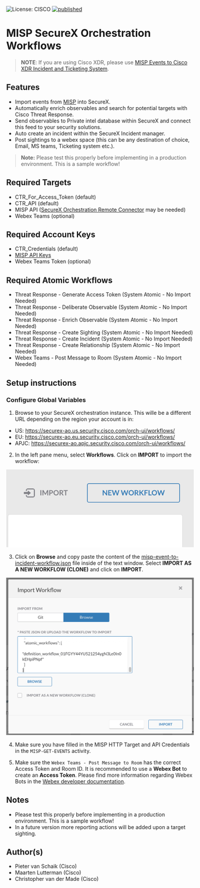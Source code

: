 ![License: CISCO](https://img.shields.io/badge/License-CISCO-blue.svg)
[![published](https://static.production.devnetcloud.com/codeexchange/assets/images/devnet-published.svg)](https://developer.cisco.com/codeexchange/github/repo/CiscoDevNet/MISP-SecureX-Orchestration-Workflows)

# MISP SecureX Orchestration Workflows

> **NOTE**: If you are using Cisco XDR, please use [MISP Events to Cisco XDR Incident and Ticketing System](https://github.com/CiscoDevNet/MISP-SecureX-Orchestration-Workflows).

## Features
*	Import events from [MISP](https://www.circl.lu/doc/misp/automation/) into SecureX.
*	Automatically enrich observables and search for potential targets with Cisco Threat Response.
*	Send observables to Private intel database within SecureX and connect this feed to your security solutions. 
*	Auto create an incident within the SecureX Incident manager.
*	Post sightings to a webex space (this can be any destination of choice, Email, MS teams, Ticketing system etc.).

> **Note:** Please test this properly before implementing in a production environment. This is a sample workflow!

## Required Targets
- CTR_For_Access_Token (default)
- CTR_API (default)
- MISP API ([SecureX Orchestration Remote Connector](https://ciscosecurity.github.io/sxo-05-security-workflows/remote/) may be needed)
- Webex Teams (optional)

## Required Account Keys
- CTR_Credentials (default)
- [MISP API Keys](https://www.circl.lu/doc/misp/automation/)
- Webex Teams Token (optional)

## Required Atomic Workflows
- Threat Response - Generate Access Token (System Atomic - No Import Needed)
- Threat Response - Deliberate Observable (System Atomic - No Import Needed)
- Threat Response - Enrich Observable (System Atomic - No Import Needed)
- Threat Response - Create Sighting (System Atomic - No Import Needed)
- Threat Response - Create Incident (System Atomic - No Import Needed)
- Threat Response - Create Relationship (System Atomic - No Import Needed)
- Webex Teams - Post Message to Room (System Atomic - No Import Needed)

## Setup instructions

### Configure Global Variables

1. Browse to your SecureX orchestration instance. This wille be a different URL depending on the region your account is in: 

* US: https://securex-ao.us.security.cisco.com/orch-ui/workflows/
* EU: https://securex-ao.eu.security.cisco.com/orch-ui/workflows/
* APJC: https://securex-ao.apjc.security.cisco.com/orch-ui/workflows/

2. In the left pane menu, select **Workflows**. Click on **IMPORT** to import the workflow:

![](screenshots/import-workflow.png)

3. Click on **Browse** and copy paste the content of the [misp-event-to-incident-workflow.json](https://raw.githubusercontent.com/CiscoDevNet/MISP-SecureX-Orchestration-Workflows/main/misp-event-to-incident-workflow.json) file inside of the text window. Select **IMPORT AS A NEW WORKFLOW (CLONE)** and click on **IMPORT**.

![](screenshots/copy-paste.png)

4. Make sure you have filled in the MISP HTTP Target and API Credentials in the `MISP-GET-EVENTS` activity. 

5. Make sure the `Webex Teams - Post Message to Room` has the correct Access Token and Room ID. It is recommended to use a **Webex Bot** to create an **Access Token**. Please find more information regarding Webex Bots in the [Webex developer documentation](https://developer.webex.com/docs/bots). 

## Notes

* Please test this properly before implementing in a production environment. This is a sample workflow!
* In a future version more reporting actions will be added upon a target sighting.

## Author(s)

* Pieter van Schaik (Cisco)
* Maarten Lutterman (Cisco)
* Christopher van der Made (Cisco)
